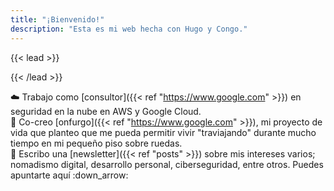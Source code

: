 ```yaml
---
title: "¡Bienvenido!"
description: "Esta es mi web hecha con Hugo y Congo."
---
```


{{< lead >}}
  
{{< /lead >}}  
   
:cloud: Trabajo como [consultor]({{< ref "https://www.google.com" >}}) en seguridad en la nube en AWS y Google Cloud.  
:minibus: Co-creo [onfurgo]({{< ref "https://www.google.com" >}}), mi proyecto de vida que planteo que me pueda permitir vivir "traviajando" durante mucho tiempo en mi pequeño piso sobre ruedas.  
:book: Escribo una [newsletter]({{< ref "posts" >}}) sobre mis intereses varios; nomadismo digital, desarrollo personal, ciberseguridad, entre otros. Puedes apuntarte aquí :down_arrow:   
   
